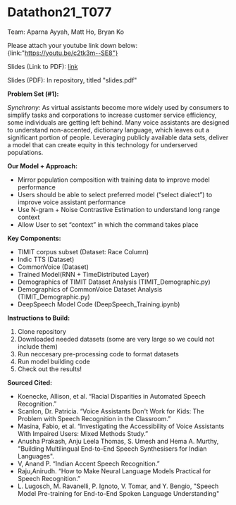# Datathon21_T077

Team: Aparna Ayyah, Matt Ho, Bryan Ko

Please attach your youtube link down below:
{link:"https://youtu.be/c2tk3m--SE8"}

Slides (Link to PDF): [link](https://www.example.com)

Slides (PDF): In repository, titled "slides.pdf"


**Problem Set (#1):**

*Synchrony:*
As virtual assistants become more widely used by consumers to simplify tasks and corporations to increase customer service efficiency, some individuals are getting left behind. Many voice assistants are designed to understand non-accented, dictionary language, which leaves out a significant portion of people. Leveraging publicly available data sets, deliver a model that can create equity in this technology for underserved populations.

**Our Model + Approach:**
- Mirror population composition with training data to improve model performance
- Users should be able to select preferred model (“select dialect”) to improve voice assistant performance
- Use N-gram + Noise Contrastive Estimation to understand long range context 
- Allow User to set “context” in which the command takes place

**Key Components:**
- TIMIT corpus subset (Dataset: Race Column)
- Indic TTS (Dataset)
- CommonVoice (Dataset)
- Trained Model(RNN + TimeDistributed Layer)
- Demographics of TIMIT Dataset Analysis (TIMIT_Demographic.py)
- Demographics of CommonVoice Dataset Analysis (TIMIT_Demographic.py)
- DeepSpeech Model Code (DeepSpeech_Training.ipynb)

**Instructions to Build:**
1. Clone repository
2. Downloaded needed datasets (some are very large so we could not include them)
3. Run neccesary pre-processing code to format datasets
4. Run model building code
5. Check out the results!

**Sourced Cited:**
- Koenecke, Allison, et al. “Racial Disparities in Automated Speech Recognition.” 
- Scanlon, Dr. Patricia. “Voice Assistants Don't Work for Kids: The Problem with Speech Recognition in the Classroom.” 
- Masina, Fabio, et al. “Investigating the Accessibility of Voice Assistants With Impaired Users: Mixed Methods Study.” 
- Anusha Prakash, Anju Leela Thomas, S. Umesh and Hema A. Murthy, "Building Multilingual End-to-End Speech Synthesisers for Indian Languages".
- V, Anand P. “Indian Accent Speech Recognition.”
- Raju,Anirudh. “How to Make Neural Language Models Practical for Speech Recognition.”
- L. Lugosch, M. Ravanelli, P. Ignoto, V. Tomar, and Y. Bengio, "Speech Model Pre-training for End-to-End Spoken Language Understanding"




